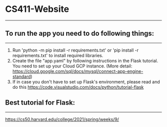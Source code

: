 # CS411-Website
---

## To run the app you need to do following things:
---
1. Run 'python -m pip install -r requirements.txt' or 'pip install -r requirements.txt' to install required libraries.
2. Create the file "app.yaml" by following instructions in the Flask tutorial. You need to set up your Cloud GCP instance. (More detail: https://cloud.google.com/sql/docs/mysql/connect-app-engine-standard) 
3. If in case you don't have to set up Flask's environment, please read and do this https://code.visualstudio.com/docs/python/tutorial-flask

## Best tutorial for Flask:
---
https://cs50.harvard.edu/college/2021/spring/weeks/9/ 

